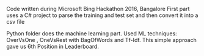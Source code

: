 Code written during Microsoft Bing Hackathon 2016, Bangalore
First part uses a C# project to parse the training and test set and then convert it into a csv file

Python folder does the machine learning part.
Used ML techniques: OverVsOne , OneVsRest with BagOfWords and Tf-Idf. This simple approach gave us 6th Position in Leaderboard.
